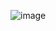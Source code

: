 ![image](https://github.com/shanyazhou/addressChoose/blob/master/%E4%BB%BF%E4%BA%AC%E4%B8%9C%E5%9C%B0%E5%9D%80%E9%80%89%E6%8B%A9%E5%99%A8%EF%BC%88%E7%82%B9%E5%87%BB%E5%8F%AF%E4%BB%A5%E8%87%AA%E5%8A%A8%E9%80%89%EF%BC%89/addressChooseView/Resource/ScreenRecording.gif)
